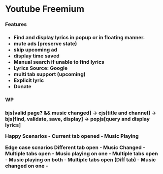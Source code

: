 <h1>Youtube Freemium</h1>

<h3>Features<h3>

- Find and display lyrics in popup or in floating manner.
- mute ads (preserve state)
- skip upcoming ad
- display time saved
- Manual search if unable to find lyrics
- Lyrics Source: Google
- multi tab support (upcoming)
- Explicit lyric
- Donate

<h3>WP<h3>

bjs[valid page? && music changed]  -> cjs[title and channel] -> bjs[find, validate, save, display] -> popjs[query and display lyrics]

Happy Scenarios - 
Current tab opened - Music Playing

Edge case scnarios
Different tab open - Music Changed -
Multiple tabs open - Music playing on one - 
Multiple tabs open - Music playing on both - 
Multiple tabs open (Diff tab) - Music changed on one -